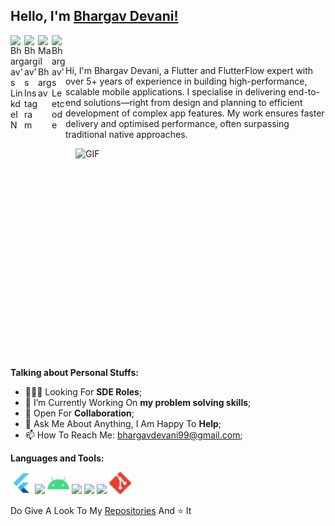 <b><h2>Hello, I'm <a href="https://github.com/bhargavdevani99?tab=repositories">Bhargav Devani!</a></h2></b>

<a href="https://www.linkedin.com/in/flutter-expert-bhargav/">
  <img align="left" alt="Bhargav's LinkdeIN" width="22px" src="https://github.com/gauravghongde/social-icons/blob/master/SVG/Color/LinkedIN.svg" />
</a>
<a href="https://www.instagram.com/mr_devani99/">
  <img align="left" alt="Bhargav's Instagram" width="22px" src="https://github.com/gauravghongde/social-icons/blob/master/SVG/Color/Instagram.svg" />
</a>
<a href="mailto:bhargavdevani99@gmail.com">
  <img align="left" alt="Mail Bhargav" width="22px" src="https://github.com/gauravghongde/social-icons/blob/master/SVG/Color/Gmail.svg" />
</a>
<a href="https://leetcode.com/u/bhargav_devani/">
  <img align="left" alt="Bhargav's Leetcode" width="22px" src="https://cdn.iconscout.com/icon/free/png-512/free-leetcode-3521542-2944960.png?f=avif&w=512" />
</a>


<br />
<br />


Hi, I'm Bhargav Devani, a Flutter and FlutterFlow expert with over 5+ years of experience in building high-performance, scalable mobile applications. I specialise in delivering end-to-end solutions—right from design and planning to efficient development of complex app features. My work ensures faster delivery and optimised performance, often surpassing traditional native approaches.


<img style="float: right" alt="GIF"  width="400"  height="350"  src="https://c.tenor.com/5ry-200hErMAAAAM/hacker-hacker-man.gif">
 
<div style="clear: right">

  **Talking about Personal Stuffs:**

- 👨🏽‍💻 Looking For **SDE Roles**;
- 🌱 I’m Currently Working On **my problem solving skills**; 
- 👯 Open For **Collaboration**;
- 💬 Ask Me About Anything, I Am Happy To **Help**;
- 📫 How To Reach Me: bhargavdevani99@gmail.com;
  </div>

**Languages and Tools:**  


<code><img height="35" src="https://raw.githubusercontent.com/github/explore/80688e429a7d4ef2fca1e82350fe8e3517d3494d/topics/flutter/flutter.png"></code>
<code><img height="35" src="https://www.pngitem.com/pimgs/m/480-4800518_file-dart-logo-dart-programming-language-logo-hd.png"></code>
<code><img height="35" src="https://raw.githubusercontent.com/github/explore/80688e429a7d4ef2fca1e82350fe8e3517d3494d/topics/android/android.png"></code>
<code><img height="35" src="https://code.visualstudio.com/assets/updates/1_35/logo-stable.png"></code>
<code><img height="35" src="https://d2eip9sf3oo6c2.cloudfront.net/tags/images/000/001/085/square_280/firebaselogo.png"></code>
<code><img height="35" src="https://user-images.githubusercontent.com/2676579/34940598-17cc20f0-f9be-11e7-8c6d-f0190d502d64.png"></code>
<code><img height="35" src="https://raw.githubusercontent.com/github/explore/80688e429a7d4ef2fca1e82350fe8e3517d3494d/topics/git/git.png"></code>

Do Give A Look To My [Repositories](https://github.com/bhargavdevani99?tab=repositories) And ⭐ It 

